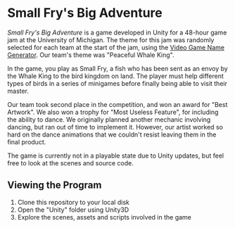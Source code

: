 # Small Fry's Big Adventure #

*Small Fry's Big Adventure* is a game developed in Unity for a 48-hour game jam at the University of Michigan. The theme for this jam was randomly selected for each team at the start of the jam, using the [Video Game Name Generator](https://videogamena.me/). Our team's theme was "Peaceful Whale King".

In the game, you play as Small Fry, a fish who has been sent as an envoy by the Whale King to the bird kingdom on land. The player must help different types of birds in a series of minigames before finally being able to visit their master.

Our team took second place in the competition, and won an award for "Best Artwork". We also won a trophy for "Most Useless Feature", for including the ability to dance. We originally planned another mechanic involving dancing, but ran out of time to implement it. However, our artist worked so hard on the dance animations that we couldn't resist leaving them in the final product.

The game is currently not in a playable state due to Unity updates, but feel free to look at the scenes and source code.

## Viewing the Program ##

1. Clone this repository to your local disk
2. Open the "Unity" folder using Unity3D
3. Explore the scenes, assets and scripts involved in the game